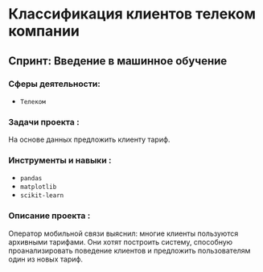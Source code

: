 # Классификация клиентов телеком компании

## Спринт: Введение в машинное обучение

### Сферы деятельности:

- `Телеком`

### Задачи проекта : 

На основе данных предложить клиенту тариф.

### Инструменты и навыки :

- `pandas`
- `matplotlib`
- `scikit-learn`

### Описание проекта :

Оператор мобильной связи выяснил: многие клиенты пользуются архивными тарифами. Они хотят построить систему, способную проанализировать поведение клиентов и предложить пользователям один из новых тариф.